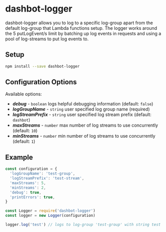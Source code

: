 # dashbot-logger

dashbot-logger allows you to log to a specific log-group apart from the default
log-group that Lambda functions setup. The logger works around the 5
putLogEvent/s limit by batching up log events in requests and using a pool of
log-streams to put log events to.

## Setup

```bash
npm install --save dashbot-logger
```

## Configuration Options
Available options:

  - ***debug*** - ```boolean``` logs helpful debugging information (default: ```false```) 
  - ***logGroupName*** - ```string``` user specified log group name (required) 
  - ***logStreamPrefix*** - ```string``` user specified log stream prefix (default: ```dashbot```) 
  - ***maxStreams*** - ```number``` max number of log streams to use concurrently (default: ```10```) 
  - ***minStreams*** - ```number``` min number of log streams to use concurrently (default: ```1```) 

## Example

```javascript
const configuration = {
  'logGroupName': 'test-group',
  'logStreamPrefix': 'test-stream',
  'maxStreams': 5,
  'minStreams': 2,
  'debug': true,
  'printErrors': true,
}

const Logger = require('dashbot-logger')
const logger = new Logger(configuration)

logger.log('test') // logs to log-group 'test-group' with string test
```